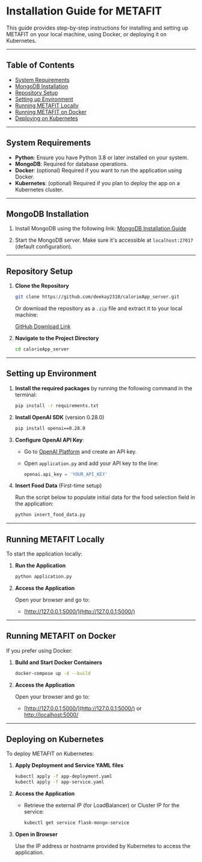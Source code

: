 
# Installation Guide for METAFIT

This guide provides step-by-step instructions for installing and setting up METAFIT on your local machine, using Docker, or deploying it on Kubernetes.

---

## Table of Contents
- [System Requirements](#system-requirements)
- [MongoDB Installation](#mongodb-installation)
- [Repository Setup](#repository-setup)
- [Setting up Environment](#setting-up-environment)
- [Running METAFIT Locally](#running-metafit-locally)
- [Running METAFIT on Docker](#running-metafit-on-docker)
- [Deploying on Kubernetes](#deploying-on-kubernetes)

---

## System Requirements

- **Python**: Ensure you have Python 3.8 or later installed on your system.
- **MongoDB**: Required for database operations.
- **Docker**: (optional) Required if you want to run the application using Docker.
- **Kubernetes**: (optional) Required if you plan to deploy the app on a Kubernetes cluster.

---

## MongoDB Installation

1. Install MongoDB using the following link: [MongoDB Installation Guide](https://docs.mongodb.com/manual/tutorial/install-mongodb-on-windows)

2. Start the MongoDB server. Make sure it's accessible at `localhost:27017` (default configuration).

---

## Repository Setup

1. **Clone the Repository**

   ```bash
   git clone https://github.com/deekay2310/calorieApp_server.git
   ```

   Or download the repository as a `.zip` file and extract it to your local machine:
   
   [GitHub Download Link](https://github.com/deekay2310/calorieApp_server/archive/refs/heads/main.zip)

2. **Navigate to the Project Directory**

   ```bash
   cd calorieApp_server
   ```

---

## Setting up Environment

1. **Install the required packages** by running the following command in the terminal:

   ```bash
   pip install -r requirements.txt
   ```

2. **Install OpenAI SDK** (version 0.28.0)

   ```bash
   pip install openai==0.28.0
   ```

3. **Configure OpenAI API Key**:

   - Go to [OpenAI Platform](https://platform.openai.com/) and create an API key.
   - Open `application.py` and add your API key to the line:

     ```python
     openai.api_key = 'YOUR_API_KEY'
     ```

4. **Insert Food Data** (First-time setup)

   Run the script below to populate initial data for the food selection field in the application:

   ```bash
   python insert_food_data.py
   ```

---

## Running METAFIT Locally

To start the application locally:

1. **Run the Application**

   ```bash
   python application.py
   ```

2. **Access the Application**

   Open your browser and go to:

   - [http://127.0.0.1:5000/](http://127.0.0.1:5000/)

---

## Running METAFIT on Docker

If you prefer using Docker:

1. **Build and Start Docker Containers**

   ```bash
   docker-compose up -d --build
   ```

2. **Access the Application**

   Open your browser and go to:

   - [http://127.0.0.1:5000/](http://127.0.0.1:5000/) or [http://localhost:5000/](http://localhost:5000/)

---

## Deploying on Kubernetes

To deploy METAFIT on Kubernetes:

1. **Apply Deployment and Service YAML files**

   ```bash
   kubectl apply -f app-deployment.yaml
   kubectl apply -f app-service.yaml
   ```

2. **Access the Application**

   - Retrieve the external IP (for LoadBalancer) or Cluster IP for the service:

     ```bash
     kubectl get service flask-mongo-service
     ```

3. **Open in Browser**

   Use the IP address or hostname provided by Kubernetes to access the application.
